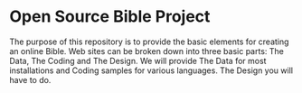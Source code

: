 # Open Source Bible Project 
The purpose of this repository is to provide the basic elements for creating an online Bible. Web sites can be broken down into three basic parts: The Data, The Coding and The Design. We will provide The Data for most installations and Coding samples for various languages. The Design you will have to do.